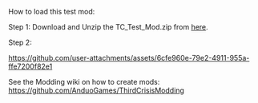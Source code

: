 How to load this test mod:

Step 1: Download and Unzip the TC_Test_Mod.zip from [here](https://github.com/AnduoGames/ThirdCrisisExampleMod/releases/tag/v1.0.0).

Step 2:

https://github.com/user-attachments/assets/6cfe960e-79e2-4911-955a-ffe7200f82e1

See the Modding wiki on how to create mods:
https://github.com/AnduoGames/ThirdCrisisModding
